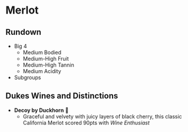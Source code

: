 # Merlot
## Rundown
- Big 4
    - Medium Bodied
    - Medium-High Fruit
    - Medium-High Tannin
    - Medium Acidity
- Subgroups

## Dukes Wines and Distinctions
  - **Decoy by Duckhorn** 🍾
      - Graceful and velvety with juicy layers of black cherry, this classic California Merlot scored 90pts with *Wine Enthusiast*
